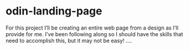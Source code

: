 # odin-landing-page
For this project I’ll be creating an entire web page from a design as I’ll provide for me. I’ve been following along so I should have the skills that need to accomplish this, but it may not be easy! ....
